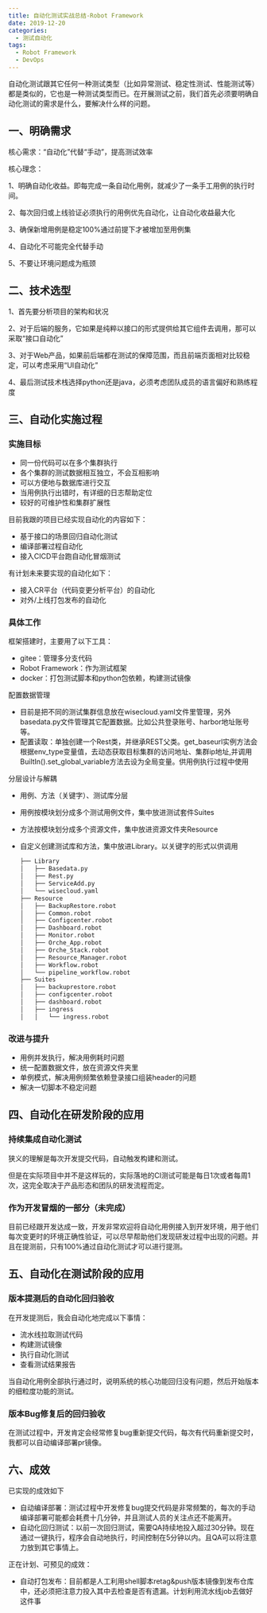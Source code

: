 ```yaml
---
title: 自动化测试实战总结-Robot Framework
date: 2019-12-20
categories:
  - 测试自动化
tags:
  - Robot Framework
  - DevOps
---
```

自动化测试跟其它任何一种测试类型（比如异常测试、稳定性测试、性能测试等）都是类似的，它也是一种测试类型而已。在开展测试之前，我们首先必须要明确自动化测试的需求是什么，要解决什么样的问题。<!-- more -->

## 一、明确需求

核心需求：“自动化”代替“手动”，提高测试效率

核心理念：

1、明确自动化收益。即每完成一条自动化用例，就减少了一条手工用例的执行时间。

2、每次回归或上线验证必须执行的用例优先自动化，让自动化收益最大化

3、确保新增用例是稳定100%通过前提下才被增加至用例集

4、自动化不可能完全代替手动

5、不要让环境问题成为瓶颈

## 二、技术选型

1、首先要分析项目的架构和状况

2、对于后端的服务，它如果是纯粹以接口的形式提供给其它组件去调用，那可以采取“接口自动化”

3、对于Web产品，如果前后端都在测试的保障范围，而且前端页面相对比较稳定，可以考虑采用“UI自动化”

4、最后测试技术栈选择python还是java，必须考虑团队成员的语言偏好和熟练程度

## 三、自动化实施过程

### 实施目标

- 同一份代码可以在多个集群执行
- 各个集群的测试数据相互独立，不会互相影响
- 可以方便地与数据库进行交互
- 当用例执行出错时，有详细的日志帮助定位
- 较好的可维护性和集群扩展性

目前我跟的项目已经实现自动化的内容如下：

- 基于接口的场景回归自动化测试
- 编译部署过程自动化
- 接入CICD平台跑自动化冒烟测试

有计划未来要实现的自动化如下：

- 接入CR平台（代码变更分析平台）的自动化
- 对外/上线打包发布的自动化

### 具体工作

框架搭建时，主要用了以下工具：

- gitee：管理多分支代码
- Robot Framework：作为测试框架
- docker：打包测试脚本和python包依赖，构建测试镜像

配置数据管理

- 目前是把不同的测试集群信息放在wisecloud.yaml文件里管理，另外basedata.py文件管理其它配置数据。比如公共登录账号、harbor地址账号等。
- 配置读取：单独创建一个Rest类，并继承REST父类。get_baseurl实例方法会根据env_type变量值，去动态获取目标集群的访问地址、集群ip地址,并调用BuiltIn().set_global_variable方法去设为全局变量。供用例执行过程中使用

分层设计与解耦

- 用例、方法（关键字）、测试库分层

- 用例按模块划分成多个测试用例文件，集中放进测试套件Suites

- 方法按模块划分成多个资源文件，集中放进资源文件夹Resource

- 自定义创建测试库和方法，集中放进Library。以关键字的形式以供调用

  ```sh
  ├── Library
  │   ├── Basedata.py
  │   ├── Rest.py
  │   ├── ServiceAdd.py
  │   └── wisecloud.yaml
  ├── Resource
  │   ├── BackupRestore.robot
  │   ├── Common.robot
  │   ├── Configcenter.robot
  │   ├── Dashboard.robot
  │   ├── Monitor.robot
  │   ├── Orche_App.robot
  │   ├── Orche_Stack.robot
  │   ├── Resource_Manager.robot
  │   ├── Workflow.robot
  │   └── pipeline_workflow.robot
  ├── Suites
  │   ├── backuprestore.robot
  │   ├── configcenter.robot
  │   ├── dashboard.robot
  │   ├── ingress
  │   │   └── ingress.robot
  ```

### 改进与提升

- 用例并发执行，解决用例耗时问题
- 统一配置数据文件，放在资源文件夹里
- 单例模式，解决用例频繁依赖登录接口组装header的问题
- 解决一切脚本不稳定问题

## 四、自动化在研发阶段的应用

### 持续集成自动化测试

狭义的理解是每次开发提交代码，自动触发构建和测试。

但是在实际项目中并不是这样玩的，实际落地的CI测试可能是每日1次或者每周1次，这完全取决于产品形态和团队的研发流程而定。

### 作为开发冒烟的一部分（未完成）

目前已经跟开发达成一致，开发非常欢迎将自动化用例接入到开发环境，用于他们每次变更时的环境正确性验证，可以尽早帮助他们发现研发过程中出现的问题。并且在提测前，只有100%通过自动化测试才可以进行提测。

## 五、自动化在测试阶段的应用

### 版本提测后的自动化回归验收

在开发提测后，我会自动化地完成以下事情：

- 流水线拉取测试代码
- 构建测试镜像
- 执行自动化测试
- 查看测试结果报告

当自动化用例全部执行通过时，说明系统的核心功能回归没有问题，然后开始版本的细粒度功能的测试。

### 版本Bug修复后的回归验收

在测试过程中，开发肯定会经常修复bug重新提交代码，每次有代码重新提交时，我都可以自动编译部署pr镜像。

## 六、成效

已实现的成效如下

- 自动编译部署：测试过程中开发修复bug提交代码是非常频繁的，每次的手动编译部署可能都会耗费十几分钟，并且测试人员的关注点还不能离开。
- 自动化回归测试：以前一次回归测试，需要QA持续地投入超过30分钟。现在通过一键执行，程序会自动地执行，时间控制在5分钟以内。且QA可以将注意力放到其它事情上。

正在计划、可预见的成效：

- 自动打包发布：目前都是人工利用shell脚本retag&push版本镜像到发布仓库中，还必须把注意力投入其中去检查是否有遗漏。计划利用流水线job去做好这件事

